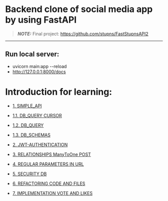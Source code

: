 
# Backend clone of social media app by using FastAPI
> **_NOTE:_** Final project: https://github.com/stupns/FastStupnsAPI2
___
## Run local server:
+ uvicorn main:app --reload
+ http://127.0.0.1:8000/docs 

# Introduction for learning:

- [1. SIMPLE_API](md/1_SIMPLE_API_README.md)

- [1.1. DB_QUERY CURSOR](md/1_1_DB_QUERY_CURSOR.md)
- [1.2. DB_QUERY](md/1_2_DB_QUERY_ORM_README.md)
- [1.3. DB_SCHEMAS](md/1_3_DB_SCHEMAS_README.md)

- [2. JWT-AUTHENTICATION](md/2_JWT_AUTHENTICATION_README.md)
- [3. RELATIONSHIPS ManyToOne POST](md/3_RELATIONSHIPS_MODELS_README.md)
- [4. REGULAR PARAMETERS IN URL](md/4_REGULAR_PARAM_README.md)
- [5. SECURITY DB](md/5_SECURITY_DATABASE_README.md)
- [6. REFACTORING CODE AND FILES](md/REFACTORING_CODE_AND_FILES_README.MD)
- [7. IMPLEMENTATION VOTE AND LIKES ](md/VOTE_AND_LIKE_README.md)

